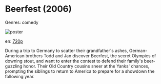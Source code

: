 # Beerfest (2006)

Genres: comedy

![poster](http://image.tmdb.org/t/p/w500/2u4eGTXiY0yDhDahJEJ0DUb16hx.jpg)

en:
  [720p](magnet:?xt=urn:btih:2C8D363D1B3A538FBEBE97E29D4FAC161C7BB0E4&tr=udp://glotorrents.pw:6969/announce&tr=udp://tracker.opentrackr.org:1337/announce&tr=udp://torrent.gresille.org:80/announce&tr=udp://tracker.openbittorrent.com:80&tr=udp://tracker.coppersurfer.tk:6969&tr=udp://tracker.leechers-paradise.org:6969&tr=udp://p4p.arenabg.ch:1337&tr=udp://tracker.internetwarriors.net:1337)
  


During a trip to Germany to scatter their grandfather's ashes, German-American brothers Todd and Jan discover Beerfest, the secret Olympics of downing stout, and want to enter the contest to defend their family's beer-guzzling honor. Their Old Country cousins sneer at the Yanks' chances, prompting the siblings to return to America to prepare for a showdown the following year.